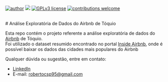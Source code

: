 [![author](https://img.shields.io/badge/author-robertopaixão-red.svg)](https://www.linkedin.com/in/roberto-paixao95/) [![](https://img.shields.io/badge/python-3.9+-blue.svg)](https://www.python.org/downloads/release/python-392/) [![GPLv3 license](https://img.shields.io/badge/License-GPLv3-blue.svg)](http://perso.crans.org/besson/LICENSE.html) [![contributions welcome](https://img.shields.io/badge/contributions-welcome-brightgreen.svg?style=flat)](https://github.com/carlosfab/data_science/issues)

<br>
# Análise Exploratória de Dados do Airbnb de Tóquio

Esta repo contém o projeto referente a análise exploratória de dados do [Airbnb](https://www.airbnb.com.br/) de Tóquio. <br>
Foi utilizado o dataset resumido encontrado no portal [Inside Airbnb](http://insideairbnb.com/get-the-data.html), onde é possível baixar os dados das cidades mais populares do Airbnb
<br>

Qualquer dúvida ou sugestão, entre em contato:
* [LinkedIn](https://www.linkedin.com/in/roberto-paixao95/)
* E-mail: robertocsp95@gmail.com
